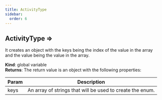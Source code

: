 ```yaml
---
title: ActivityType
sidebar:
  order: 6
---
```




## ActivityType ⇒
It creates an object with the keys being the index of the value in the array and the value being thevalue in the array.

**Kind**: global variable  
**Returns**: The return value is an object with the following properties:  

| Param | Description |
| --- | --- |
| keys | An array of strings that will be used to create the enum. |

